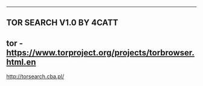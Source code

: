-----------------------------------------------------------------------------------------------------------------------------------------
TOR SEARCH V1.0 BY 4CATT
-----------------------------------------------------------------------------------------------------------------------------------------
tor  - https://www.torproject.org/projects/torbrowser.html.en
-----------------------------------------------------------------------------------------------------------------------------------------
http://torsearch.cba.pl/ 
